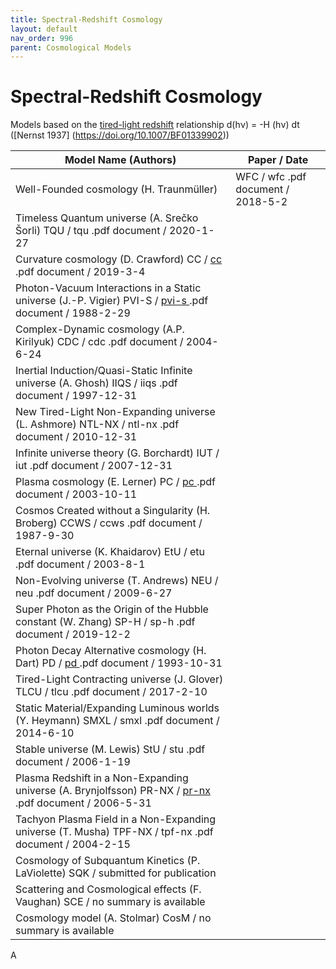 ```yaml
---
title: Spectral-Redshift Cosmology
layout: default
nav_order: 996
parent: Cosmological Models
---
```


# Spectral-Redshift Cosmology

Models based on the [tired-light redshift](http://www.astro.ucla.edu/%7Ewright/tiredlit.htm) relationship d(hν) = -H (hν) dt  ([Nernst 1937]
(https://doi.org/10.1007/BF01339902))

| Model Name (Authors) | Paper / Date |
| -------------------- | ------------------------ |
| Well-Founded cosmology (H. Traunmüller) | WFC / wfc .pdf document / 2018-5-2
| Timeless Quantum universe (A. Srečko Šorli)  TQU / tqu .pdf document / 2020-1-27
| Curvature cosmology (D. Crawford)  CC / [cc ](https://cosmology.info/essays/models_marmet/cc-20190304.pdf).pdf document / 2019-3-4
| Photon-Vacuum Interactions in a Static universe (J.-P. Vigier)  PVI-S / [pvi-s ](https://cosmology.info/essays/models_marmet/pvi-s-19880229.pdf).pdf document / 1988-2-29
| Complex-Dynamic cosmology (A.P. Kirilyuk)  CDC / cdc .pdf document / 2004-6-24
| Inertial Induction/Quasi-Static Infinite universe (A. Ghosh)  IIQS / iiqs .pdf document / 1997-12-31
| New Tired-Light Non-Expanding universe (L. Ashmore)  NTL-NX / ntl-nx .pdf document / 2010-12-31
| Infinite universe theory (G. Borchardt)  IUT / iut .pdf document / 2007-12-31
| Plasma cosmology (E. Lerner)  PC / [pc ](https://cosmology.info/essays/models_marmet/pc-20031011.pdf).pdf document / 2003-10-11
| Cosmos Created without a Singularity (H. Broberg)  CCWS / ccws .pdf document / 1987-9-30
| Eternal universe (K. Khaidarov)  EtU / etu .pdf document / 2003-8-1
| Non-Evolving universe (T. Andrews)  NEU / neu .pdf document / 2009-6-27
| Super Photon as the Origin of the Hubble constant (W. Zhang)  SP-H / sp-h .pdf document / 2019-12-2
| Photon Decay Alternative cosmology (H. Dart)  PD / [pd ](https://cosmology.info/essays/models_marmet/pd-19931031.pdf).pdf document / 1993-10-31
| Tired-Light Contracting universe (J. Glover)  TLCU / tlcu .pdf document / 2017-2-10
| Static Material/Expanding Luminous worlds (Y. Heymann)  SMXL / smxl .pdf document / 2014-6-10
| Stable universe (M. Lewis)  StU / stu .pdf document / 2006-1-19
| Plasma Redshift in a Non-Expanding universe (A. Brynjolfsson)  PR-NX / [pr-nx ](https://cosmology.info/essays/models_marmet/pr-nx-20060531.pdf).pdf document / 2006-5-31
| Tachyon Plasma Field in a Non-Expanding universe (T. Musha)  TPF-NX / tpf-nx .pdf document / 2004-2-15
| Cosmology of Subquantum Kinetics (P. LaViolette)  SQK / submitted for publication
| Scattering and Cosmological effects (F. Vaughan)  SCE / no summary is available
| Cosmology model (A. Stolmar)  CosM / no summary is available


A